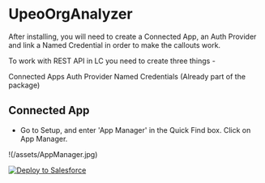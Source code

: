 # UpeoOrgAnalyzer

After installing, you will need to create a Connected App, an Auth Provider and link a Named Credential in order to make the callouts work.

To work with REST API in LC you need to create three things -

Connected Apps
Auth Provider
Named Credentials (Already part of the package)

## Connected App

- Go to Setup, and enter 'App Manager' in the Quick Find box. Click on App Manager.

!(/assets/AppManager.jpg)


 
<a href="https://githubsfdeploy.herokuapp.com?owner=FrederikPardon-BC&amp;repo=UpeoOrgAnalyzer&amp;tree=main">
  <img src="https://raw.githubusercontent.com/afawcett/githubsfdeploy/master/src/main/webapp/resources/img/deploy.png" alt="Deploy to Salesforce" />
</a>